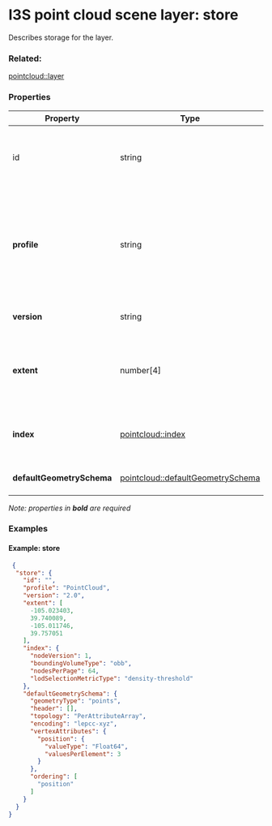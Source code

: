 # I3S point cloud scene layer: store

Describes storage for the layer.

### Related:

[pointcloud::layer](layer.md)
### Properties

| Property | Type | Description |
| --- | --- | --- |
| id | string | Id for the store. Not currently used by the point cloud scene layer. |
| **profile** | string | Defines the profile type of the scene layer as point cloud scene layer.<div>Possible values are:<ul><li>`PointCloud`</li></ul></div> |
| **version** | string | Point cloud scene layer store version. |
| **extent** | number[4] | 2D extent of the point cloud scene layer in the layers spatial reference units. |
| **index** | [pointcloud::index](index.md) | Describes the index (i.e. bounding volume tree) of the layer. |
| **defaultGeometrySchema** | [pointcloud::defaultGeometrySchema](defaultGeometrySchema.md) | Attribute description as field. |

*Note: properties in **bold** are required*

### Examples 

#### Example: store 

```json
 {
  "store": {
    "id": "",
    "profile": "PointCloud",
    "version": "2.0",
    "extent": [
      -105.023403,
      39.740089,
      -105.011746,
      39.757051
    ],
    "index": {
      "nodeVersion": 1,
      "boundingVolumeType": "obb",
      "nodesPerPage": 64,
      "lodSelectionMetricType": "density-threshold"
    },
    "defaultGeometrySchema": {
      "geometryType": "points",
      "header": [],
      "topology": "PerAttributeArray",
      "encoding": "lepcc-xyz",
      "vertexAttributes": {
        "position": {
          "valueType": "Float64",
          "valuesPerElement": 3
        }
      },
      "ordering": [
        "position"
      ]
    }
  }
} 
````

